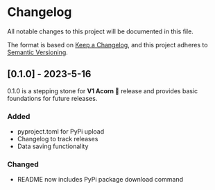 # Changelog

All notable changes to this project will be documented in this file.

The format is based on [Keep a Changelog](https://keepachangelog.com/en/1.0.0/),
and this project adheres to [Semantic Versioning](https://semver.org/spec/v2.0.0.html).

## [0.1.0] - 2023-5-16
0.1.0 is a stepping stone for **V1 Acorn 🥜** release and provides basic foundations for future releases.

### Added
- pyproject.toml for PyPi upload
- Changelog to track releases
- Data saving functionality

### Changed
- README now includes PyPi package download command